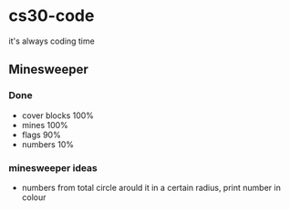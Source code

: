 # cs30-code
it's always coding time

## Minesweeper
### Done
- cover blocks 100%
- mines 100%
- flags 90%
- numbers 10%

### minesweeper ideas
- numbers from total circle arould it in a certain radius, print number in colour